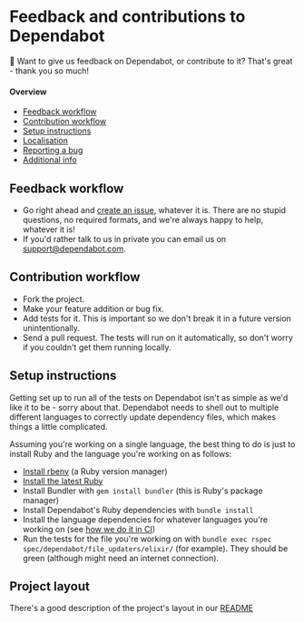 # Feedback and contributions to Dependabot

👋 Want to give us feedback on Dependabot, or contribute to it? That's great - thank you so much!

#### Overview

* [Feedback workflow](#feedback-workflow)
* [Contribution workflow](#contribution-workflow)
* [Setup instructions](#setup-instructions)
* [Localisation](#localisation)
* [Reporting a bug](#reporting-a-bug)
* [Additional info](#additional-info)

## Feedback workflow

 * Go right ahead and [create an issue](https://github.com/dependabot/dependabot-core/issues), whatever it is. There are no stupid questions, no required formats, and we're always happy to help, whatever it is!
 * If you'd rather talk to us in private you can email us on [support@dependabot.com](mailto:support@dependabot.com).

## Contribution workflow

 * Fork the project.
 * Make your feature addition or bug fix.
 * Add tests for it. This is important so we don't break it in a future version unintentionally.
 * Send a pull request. The tests will run on it automatically, so don't worry if you couldn't get them running locally.

## Setup instructions

Getting set up to run all of the tests on Dependabot isn't as simple as we'd like it to be - sorry about that. Dependabot needs to shell out to multiple different languages to correctly update dependency files, which makes things a little complicated.

Assuming you're working on a single language, the best thing to do is just to install Ruby and the language you're working on as follows:

* [Install rbenv](https://github.com/rbenv/rbenv#installation) (a Ruby version manager)
* [Install the latest Ruby](https://github.com/rbenv/rbenv#installing-ruby-versions)
* Install Bundler with `gem install bundler` (this is Ruby's package manager)
* Install Dependabot's Ruby dependencies with `bundle install`
* Install the language dependencies for whatever languages you're working on (see [how we do it in CI](.circleci/config.yml))
* Run the tests for the file you're working on with `bundle exec rspec spec/dependabot/file_updaters/elixir/` (for example). They should be green (although might need an internet connection).

## Project layout

There's a good description of the project's layout in our [README](README.md)
